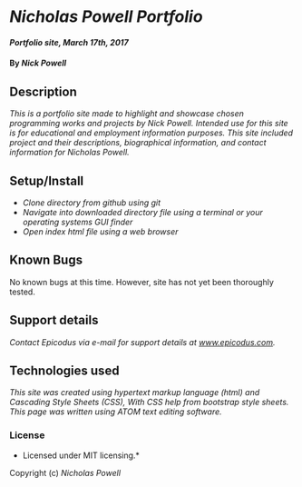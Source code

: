 # _Nicholas Powell Portfolio_

#### _Portfolio site, March 17th, 2017_

#### By _Nick Powell_

## Description

_This is a portfolio site made to highlight and showcase chosen programming works and projects by Nick Powell. Intended use for this site is for educational and employment information purposes. This site included project and their descriptions, biographical information, and contact information for Nicholas Powell._

## Setup/Install

* _Clone directory from github using git_
* _Navigate into downloaded directory file using a terminal or your operating systems GUI finder_
* _Open index html file using a web browser_

## Known Bugs

No known bugs at this time. However, site has not yet been thoroughly tested.

## Support details

_Contact Epicodus via e-mail for support details at www.epicodus.com._

## Technologies used

_This site was created using hypertext markup language (html) and Cascading Style Sheets (CSS), With CSS help from bootstrap style sheets. This page was written using ATOM text editing software._

### License

* Licensed under MIT licensing.*

Copyright (c) _Nicholas Powell_
